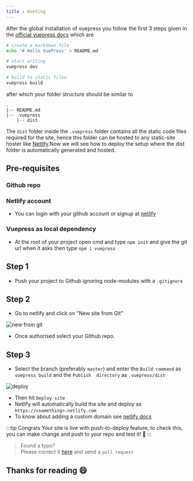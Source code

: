 ```yaml
---
title : Hosting
---
```

<vuenet-One/>

After the global installation of vuepress you follow the first 3 steps given in the [official vuepress docs](https://vuepress.vuejs.org/) which are
```bash 
# create a markdown file
echo '# Hello VuePress' > README.md

# start writing
vuepress dev

# build to static files
vuepress build
```
after which your folder structure should be similar to
```
.
|-- README.md
|-- .vuepress
    |-- dist
```
The `dist` folder inside the `.vuepress` folder contains all the static code files required for the site, hence this folder can be hosted to any static-site hoster like [Netlify](https://www.netlify.com/).Now we will see how to deploy the setup where the dist folder is automatically generated and hosted.

## Pre-requisites
### Github repo
### Netlify account
- You can login with your github account or signup at [netlify](https://www.netlify.com/)
### Vuepress as local dependency
- At the root of your project open cmd and type `npm init` and give the git url when it asks then type `npm i vuepress`

## Step 1  
- Push your project to Github ignoring node-modules with a `.gitignore`

## Step 2 
- Go to netlify and click on "New site from Git"

![new from git](assets/img/vuenet_git.png)

- Once authorised select your Github repo.

## Step 3 
- Select the branch (preferably `master`) and enter the `Build command` as `vuepress build` and the `Publish  directory` as `.vuepress/dist`

![deploy](assets/img/vuenet_net.png)

- Then hit `Deploy site`
- Netlify will automatically build the site and deploy as `https://<something>.netlify.com`
- To know about adding a custom domain see [netlify docs](https://www.netlify.com/docs/custom-domains/)

:::tip Congrats
Your site is live with push-to-deploy feature, to check this, you can make change and push to your repo and test it! :tada:
:::

>Found a typo?   
Please correct it [here](https://github.com/hemanth-hk/M10/blob/master/vuenet.md) and send a `pull request`

## Thanks for reading :smile:
